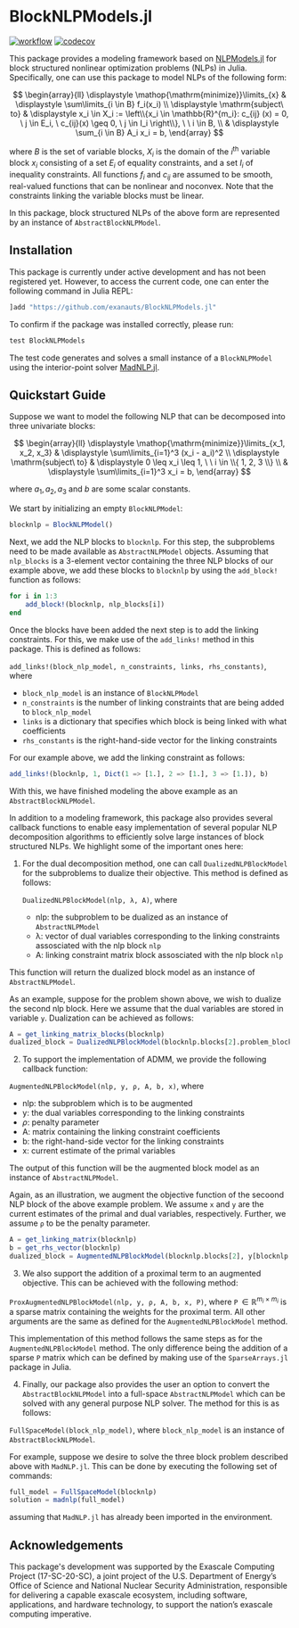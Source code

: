 # BlockNLPModels.jl
[![workflow](https://github.com/Exanauts/BlockNLPModels.jl/actions/workflows/ci.yml/badge.svg?token=2K0LJ6YJD1)](https://codecov.io/gh/exanauts/BlockNLPModels.jl)
[![codecov](https://codecov.io/gh/exanauts/BlockNLPModels.jl/branch/main/graph/badge.svg?token=2K0LJ6YJD1)](https://codecov.io/gh/exanauts/BlockNLPModels.jl)

This package provides a modeling framework based on [NLPModels.jl](https://github.com/JuliaSmoothOptimizers/NLPModels.jl) for block structured nonlinear optimization problems (NLPs) in Julia. Specifically, one can use this package to model NLPs of the following form:

$$
\begin{array}{ll}
  \displaystyle \mathop{\mathrm{minimize}}\limits_{x}  & \displaystyle \sum\limits_{i \in B} f_i(x_i) \\
  \displaystyle \mathrm{subject\ to} & \displaystyle x_i \in X_i := \left\\{x_i \in \mathbb{R}^{m_i}: c_{ij} (x) = 0, \ j \in E_i, \ c_{ij}(x) \geq 0, \ j \in I_i \right\\}, \ \ i \in B, \\
  & \displaystyle \sum_{i \in B} A_i x_i = b,
\end{array}
$$

where $B$ is the set of variable blocks, $X_i$ is the domain of the $i^\mathrm{th}$ variable block $x_i$ consisting of a set $E_i$ of equality constraints, and a set $I_i$ of inequality constraints. All functions $f_i$ and $c_{ij}$ are assumed to be smooth, real-valued functions that can be nonlinear and noconvex. Note that the constraints linking the variable blocks must be linear.

In this package, block structured NLPs of the above form are represented by an instance of `AbstractBlockNLPModel`.

## Installation
This package is currently under active development and has not been registered yet. However, to access the current code, one can enter the following command in Julia REPL:

```julia
]add "https://github.com/exanauts/BlockNLPModels.jl"
```

To confirm if the package was installed correctly, please run:
```julia
test BlockNLPModels
```
The test code generates and solves a small instance of a `BlockNLPModel` using the interior-point solver [MadNLP.jl](https://github.com/MadNLP/MadNLP.jl).

## Quickstart Guide
Suppose we want to model the following NLP that can be decomposed into three univariate blocks:

$$
\begin{array}{ll}
  \displaystyle \mathop{\mathrm{minimize}}\limits_{x_1, x_2, x_3} & \displaystyle \sum\limits_{i=1}^3 (x_i - a_i)^2 \\
  \displaystyle \mathrm{subject\ to} & \displaystyle 0 \leq x_i \leq 1, \ \ i \in \\{ 1, 2, 3 \\} \\
  & \displaystyle \sum\limits_{i=1}^3 x_i = b,
\end{array}
$$

where $a_1, a_2, a_3$ and $b$ are some scalar constants.

We start by initializing an empty `BlockNLPModel`:

```julia
blocknlp = BlockNLPModel()
```

Next, we add the NLP blocks to `blocknlp`. For this step, the subproblems need to be made available as `AbstractNLPModel` objects. Assuming that `nlp_blocks` is a 3-element vector containing the three NLP blocks of our example above, we add these blocks to `blocknlp` by using the `add_block!` function as follows:

```julia
for i in 1:3
    add_block!(blocknlp, nlp_blocks[i])
end
```

Once the blocks have been added the next step is to add the linking constraints. For this, we make use of the `add_links!` method in this package. This is defined as follows:

`add_links!(block_nlp_model, n_constraints, links, rhs_constants)`, where
- `block_nlp_model` is an instance of `BlockNLPModel`
- `n_constraints` is the number of linking constraints that are being added to `block_nlp_model`
- `links` is a dictionary that specifies which block is being linked with what coefficients  
- `rhs_constants` is the right-hand-side vector for the linking constraints

For our example above, we add the linking constraint as follows:
```julia
add_links!(blocknlp, 1, Dict(1 => [1.], 2 => [1.], 3 => [1.]), b)
```
With this, we have finished modeling the above example as an `AbstractBlockNLPModel`.

In addition to a modeling framework, this package also provides several callback functions to enable easy implementation of several popular NLP decomposition algorithms to efficiently solve large instances of block structured NLPs. We highlight some of the important ones here:

1. For the dual decomposition method, one can call `DualizedNLPBlockModel` for the subproblems to dualize their objective. This method is defined as follows:

    `DualizedNLPBlockModel(nlp, λ, A)`, where
    - nlp: the subproblem to be dualized as an instance of `AbstractNLPModel`
    - λ: vector of dual variables corresponding to the linking constraints assosciated with the nlp block `nlp`
    - A: linking constraint matrix block assosciated with the nlp block `nlp`

This function will return the dualized block model as an instance of `AbstractNLPModel`.

As an example, suppose for the problem shown above, we wish to dualize the second nlp block. Here we assume that the dual variables are stored in variable `y`. Dualization can be achieved as follows:
```julia
A = get_linking_matrix_blocks(blocknlp)
dualized_block = DualizedNLPBlockModel(blocknlp.blocks[2].problem_block, y[blocknlp.problem_size.con_counter+1:end], A[2])
```

2. To support the implementation of ADMM, we provide the following callback function:

`AugmentedNLPBlockModel(nlp, y, ρ, A, b, x)`, where
- nlp: the subproblem which is to be augmented
- y: the dual variables corresponding to the linking constraints
- $\rho$: penalty parameter
- A: matrix containing the linking constraint coefficients
- b: the right-hand-side vector for the linking constraints
- x: current estimate of the primal variables

The output of this function will be the augmented block model as an instance of `AbstractNLPModel`.

Again, as an illustration, we augment the objective function of the secoond NLP block of the above example problem. We assume `x` and `y` are the current estimates of the primal and dual variables, respectively. Further, we assume `ρ` to be the penalty parameter.

```julia
A = get_linking_matrix(blocknlp)
b = get_rhs_vector(blocknlp)
dualized_block = AugmentedNLPBlockModel(blocknlp.blocks[2], y[blocknlp.problem_size.con_counter+1:end], ρ, A, b, x)
```

3. We also support the addition of a proximal term to an augmented objective. This can be achieved with the following method:

`ProxAugmentedNLPBlockModel(nlp, y, ρ, A, b, x, P)`, where `P`$\, \in \mathbb{R}^{m_i \times m_i}$ is a sparse matrix containing the weights for the proximal term. All other arguments are the same as defined for the `AugmentedNLPBlockModel` method.

This implementation of this method follows the same steps as for the `AugmentedNLPBlockModel` method. The only difference being the addition of a sparse `P` matrix which can be defined by making use of the `SparseArrays.jl` package in Julia.

4. Finally, our package also provides the user an option to convert the `AbstractBlockNLPModel` into a full-space `AbstractNLPModel` which can be solved with any general purpose NLP solver. The method for this is as follows:

`FullSpaceModel(block_nlp_model)`, where `block_nlp_model` is an instance of `AbstractBlockNLPModel`.

For example, suppose we desire to solve the three block problem described above with `MadNLP.jl`. This can be done by executing the following set of commands:
```julia
full_model = FullSpaceModel(blocknlp)
solution = madnlp(full_model)
```
assuming that `MadNLP.jl` has already been imported in the environment.

## Acknowledgements
This package's development was supported by the Exascale Computing Project (17-SC-20-SC), a joint project of the U.S. Department of Energy’s Office of Science and National Nuclear Security Administration, responsible for delivering a capable exascale ecosystem, including software, applications, and hardware technology, to support the nation’s exascale computing imperative.
